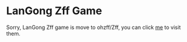 # LanGong Zff Game

Sorry, LanGong Zff game is move to ohzff/Zff, you can click [me](https://ohzff.github.io/Zff) to visit them.

